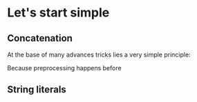 # Let's start simple

## Concatenation

At the base of many advances tricks lies a very simple principle:

Because preprocessing happens before

## String literals

